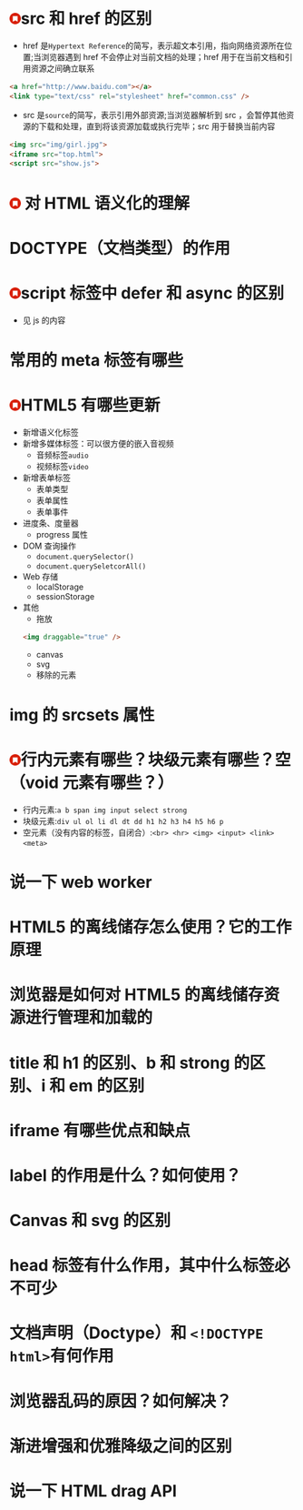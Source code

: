 # <img src="./static/red_tag.png" alt="drawing" width="20"/>src 和 href 的区别

- href 是`Hypertext Reference`的简写，表示超文本引用，指向网络资源所在位置;当浏览器遇到 href 不会停止对当前文档的处理；href 用于在当前文档和引用资源之间确立联系

```html
<a href="http://www.baidu.com"></a>
<link type="text/css" rel="stylesheet" href="common.css" />
```

- src 是`source`的简写，表示引用外部资源;当浏览器解析到 src ，会暂停其他资源的下载和处理，直到将该资源加载或执行完毕；src 用于替换当前内容

```html
<img src="img/girl.jpg">
<iframe src="top.html">
<script src="show.js">
```

# <img src="./static/red_tag.png" alt="drawing" width="20"/> 对 HTML 语义化的理解

# DOCTYPE（文档类型）的作用

# <img src="./static/red_tag.png" alt="drawing" width="20"/>script 标签中 defer 和 async 的区别

- 见 js 的内容

# 常用的 meta 标签有哪些

# <img src="./static/red_tag.png" alt="drawing" width="20"/>HTML5 有哪些更新

- 新增语义化标签
- 新增多媒体标签：可以很方便的嵌入音视频
  - 音频标签`audio`
  - 视频标签`video`
- 新增表单标签
  - 表单类型
  - 表单属性
  - 表单事件
- 进度条、度量器
  - progress 属性
- DOM 查询操作
  - `document.querySelector()`
  - `document.querySeletcorAll()`
- Web 存储
  - localStorage
  - sessionStorage
- 其他
  - 拖放
  ```html
  <img draggable="true" />
  ```
  - canvas
  - svg
  - 移除的元素

# img 的 srcsets 属性

# <img src="./static/red_tag.png" alt="drawing" width="20"/>行内元素有哪些？块级元素有哪些？空（void 元素有哪些？）

- 行内元素:`a b span img input select strong`
- 块级元素:`div ul ol li dl dt dd h1 h2 h3 h4 h5 h6 p`
- 空元素（没有内容的标签，自闭合）:`<br> <hr> <img> <input> <link> <meta>`

# 说一下 web worker

# HTML5 的离线储存怎么使用？它的工作原理

# 浏览器是如何对 HTML5 的离线储存资源进行管理和加载的

# title 和 h1 的区别、b 和 strong 的区别、i 和 em 的区别

# iframe 有哪些优点和缺点

# label 的作用是什么？如何使用？

# Canvas 和 svg 的区别

# head 标签有什么作用，其中什么标签必不可少

# 文档声明（Doctype）和 `<!DOCTYPE html>`有何作用

# 浏览器乱码的原因？如何解决？

# 渐进增强和优雅降级之间的区别

# 说一下 HTML drag API
